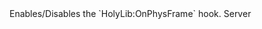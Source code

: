 <function name="EnablePhysHook" parent="physenv" type="libraryfunc">
	<description>
			Enables/Disables the `HolyLib:OnPhysFrame` hook.
	</description>
	<realm>Server</realm>
	<args>
		<arg name="shouldCall" type="boolean"></arg>
	</args>
</function>